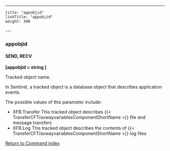 ---
    title: "appobjid"
    linkTitle: "appobjid"
    weight: 300
---<span id="appobjid"></span>

### appobjid

#### SEND, RECV

****[appobjid = string ]****

Tracked object name.

In Sentinel, a tracked object is a database object that describes
application events.

The possible values of this parameter include:

- XFB.Transfer
    This tracked object describes {{< TransferCFT/axwayvariablesComponentShortName >}} file and message transfers
- XFB.Log This
    tracked object describes the contents of {{< TransferCFT/axwayvariablesComponentShortName >}} log files

[Return to Command index](../../)
